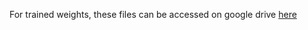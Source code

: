 For trained weights, these files can be accessed on google drive [here](https://drive.google.com/drive/folders/1VKj_miU9VX9o6YAy2X8seABG_LQulwEX?usp=sharing)
